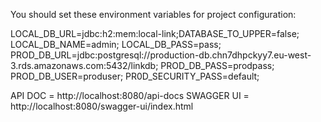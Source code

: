 You should set these environment variables for project configuration:

LOCAL_DB_URL=jdbc:h2:mem:local-link;DATABASE_TO_UPPER=false;
LOCAL_DB_NAME=admin;
LOCAL_DB_PASS=pass;
PROD_DB_URL=jdbc:postgresql://production-db.chn7dhpckyy7.eu-west-3.rds.amazonaws.com:5432/linkdb;
PROD_DB_PASS=prodpass;
PROD_DB_USER=produser;
PR0D_SECURITY_PASS=default;

API DOC = http://localhost:8080/api-docs
SWAGGER UI = http://localhost:8080/swagger-ui/index.html
